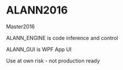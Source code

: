 # ALANN2016
Master2016

ALANN_ENGINE is code inference and control

ALANN_GUI is WPF App UI

Use at own risk - not production ready
